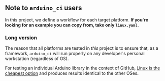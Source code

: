 ## Note to `arduino_ci` users

In this project, we define a workflow for each target platform.  **If you're looking for an example you can copy from, take only `linux.yaml`.**


### Long version

The reason that all platforms are tested in _this_ project is to ensure that, as a framework, `arduino_ci` will run properly on any developer's personal workstation (regardless of OS).

For testing an individual Arduino library in the context of GitHub, [Linux is the cheapest option](https://docs.github.com/en/free-pro-team@latest/github/setting-up-and-managing-billing-and-payments-on-github/about-billing-for-github-actions) and produces results identical to the other OSes.
